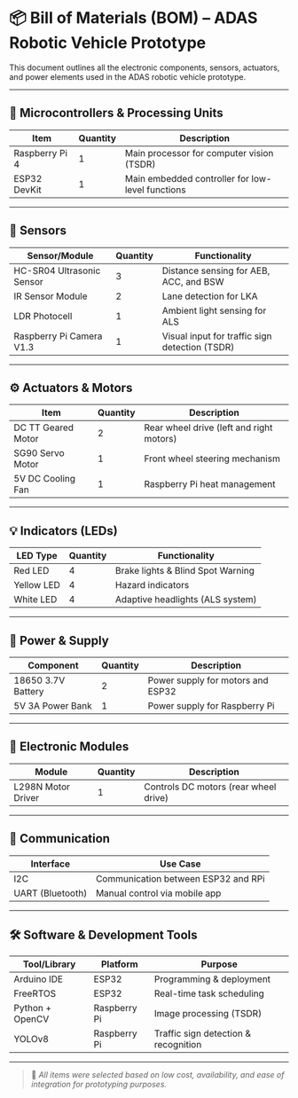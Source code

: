 # 📦 Bill of Materials (BOM) – ADAS Robotic Vehicle Prototype

This document outlines all the electronic components, sensors, actuators, and power elements used in the ADAS robotic vehicle prototype.

---

## 🧠 Microcontrollers & Processing Units

| Item                  | Quantity | Description                                          |
|-----------------------|----------|------------------------------------------------------|
| Raspberry Pi 4        | 1        | Main processor for computer vision (TSDR)            |
| ESP32 DevKit          | 1        | Main embedded controller for low-level functions     |

---

## 🎯 Sensors

| Sensor/Module            | Quantity | Functionality                                      |
|--------------------------|----------|----------------------------------------------------|
| HC-SR04 Ultrasonic Sensor| 3        | Distance sensing for AEB, ACC, and BSW             |
| IR Sensor Module         | 2        | Lane detection for LKA                             |
| LDR Photocell            | 1        | Ambient light sensing for ALS                      |
| Raspberry Pi Camera V1.3 | 1        | Visual input for traffic sign detection (TSDR)     |

---

## ⚙️ Actuators & Motors

| Item               | Quantity | Description                                 |
|--------------------|----------|---------------------------------------------|
| DC TT Geared Motor | 2        | Rear wheel drive (left and right motors)    |
| SG90 Servo Motor   | 1        | Front wheel steering mechanism              |
| 5V DC Cooling Fan  | 1        | Raspberry Pi heat management                |

---

## 💡 Indicators (LEDs)

| LED Type          | Quantity | Functionality                          |
|-------------------|----------|----------------------------------------|
| Red LED           | 4        | Brake lights & Blind Spot Warning      |
| Yellow LED        | 4        | Hazard indicators                      |
| White LED         | 4        | Adaptive headlights (ALS system)       |

---

## 🔌 Power & Supply

| Component            | Quantity | Description                                     |
|----------------------|----------|-------------------------------------------------|
| 18650 3.7V Battery   | 2        | Power supply for motors and ESP32               |
| 5V 3A Power Bank     | 1        | Power supply for Raspberry Pi                   |

---

## 🔧 Electronic Modules

| Module               | Quantity | Description                            |
|----------------------|----------|----------------------------------------|
| L298N Motor Driver   | 1        | Controls DC motors (rear wheel drive)  |

---

## 🔗 Communication

| Interface        | Use Case                               |
|------------------|----------------------------------------|
| I2C              | Communication between ESP32 and RPi    |
| UART (Bluetooth) | Manual control via mobile app          |

---

## 🛠️ Software & Development Tools

| Tool/Library           | Platform      | Purpose                             |
|------------------------|---------------|-------------------------------------|
| Arduino IDE            | ESP32         | Programming & deployment            |
| FreeRTOS               | ESP32         | Real-time task scheduling           |
| Python + OpenCV        | Raspberry Pi  | Image processing (TSDR)             |
| YOLOv8                 | Raspberry Pi  | Traffic sign detection & recognition|

---

> 📝 *All items were selected based on low cost, availability, and ease of integration for prototyping purposes.*

